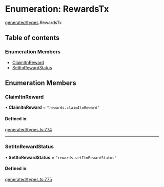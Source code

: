 # Enumeration: RewardsTx

[generated/types](../wiki/generated.types).RewardsTx

## Table of contents

### Enumeration Members

- [ClaimItnReward](../wiki/generated.types.RewardsTx#claimitnreward)
- [SetItnRewardStatus](../wiki/generated.types.RewardsTx#setitnrewardstatus)

## Enumeration Members

### ClaimItnReward

• **ClaimItnReward** = ``"rewards.claimItnReward"``

#### Defined in

[generated/types.ts:774](https://github.com/PolymeshAssociation/polymesh-sdk/blob/8a9e72221/src/generated/types.ts#L774)

___

### SetItnRewardStatus

• **SetItnRewardStatus** = ``"rewards.setItnRewardStatus"``

#### Defined in

[generated/types.ts:775](https://github.com/PolymeshAssociation/polymesh-sdk/blob/8a9e72221/src/generated/types.ts#L775)
